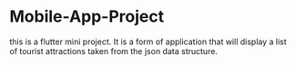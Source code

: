 # Mobile-App-Project
this is a flutter mini project.
It is a form of application that will display a list of tourist attractions taken from the json data structure.
